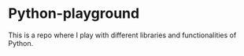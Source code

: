 # Python-playground
This is a repo where I play with different libraries and functionalities of Python.
